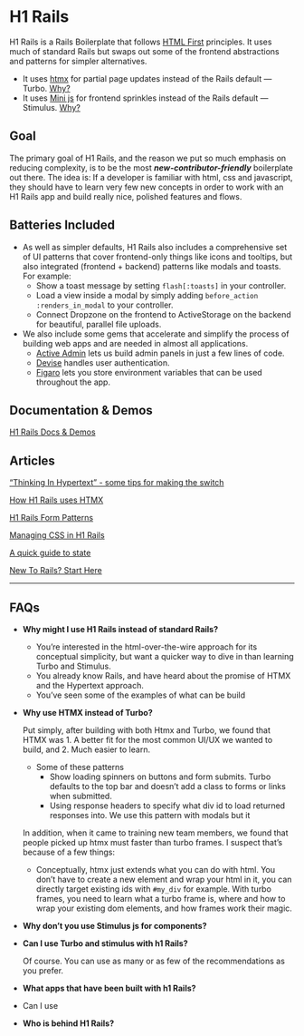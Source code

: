# H1 Rails

H1 Rails is a Rails Boilerplate that follows [HTML First](https://html-first.com/) principles. It uses much of standard Rails but swaps out some of the frontend abstractions and patterns for simpler alternatives. 

- It uses [htmx](https://htmx.org) for partial page updates instead of the Rails default — Turbo. [Why?](https://www.notion.so/H1-Rails-11445b4d9f42805c84fcced5a716043d?pvs=21)
- It uses [Mini js](https://mini-js.com) for frontend sprinkles instead of the Rails default — Stimulus. [Why?](https://www.notion.so/H1-Rails-11445b4d9f42805c84fcced5a716043d?pvs=21)

## Goal

The primary goal of H1 Rails, and the reason we put so much emphasis on reducing complexity, is to be the most ***new-contributor-friendly*** boilerplate out there. The idea is: If a developer is familiar with html, css and javascript, they should have to learn very few new concepts in order to work with an H1 Rails app and build really nice, polished features and flows. 

## Batteries Included

- As well as simpler defaults, H1 Rails also includes a comprehensive set of UI patterns that cover frontend-only things like icons and tooltips, but also integrated (frontend + backend) patterns like modals and toasts. For example:
    - Show a toast message by setting `flash[:toasts]` in your controller.
    - Load a view inside a modal by simply adding `before_action :renders_in_modal` to your controller.
    - Connect Dropzone on the frontend to ActiveStorage on the backend for beautiful, parallel file uploads.
- We also include some gems that accelerate and simplify the process of building web apps and are needed in almost all applications.
    - [Active Admin](https://activeadmin.info/) lets us build admin panels in just a few lines of code.
    - [Devise](https://github.com/heartcombo/devise) handles user authentication.
    - [Figaro](http://docs.dietrails.localhost/Figaro) lets you store environment variables that can be used throughout the app.

## Documentation & Demos

[H1 Rails Docs & Demos](https://www.notion.so/H1-Rails-Docs-Demos-11445b4d9f4280909a6cce799c3626c0?pvs=21)

## Articles

[“Thinking In Hypertext” - some tips for making the switch](https://www.notion.so/Thinking-In-Hypertext-some-tips-for-making-the-switch-11445b4d9f4280a48aa1c0fb1b51fb19?pvs=21)

[How H1 Rails uses HTMX](https://www.notion.so/How-H1-Rails-uses-HTMX-11445b4d9f4280c88ca8f83ae4c35a2d?pvs=21)

[H1 Rails Form Patterns](https://www.notion.so/H1-Rails-Form-Patterns-11445b4d9f4280ccbd51f8d7d32439f3?pvs=21)

[Managing CSS in H1 Rails](https://www.notion.so/Managing-CSS-in-H1-Rails-11445b4d9f428043836dd59471392469?pvs=21)

[A quick guide to state](https://www.notion.so/A-quick-guide-to-state-11445b4d9f42806caf05f9bd4bdcc438?pvs=21)

[New To Rails? Start Here](https://www.notion.so/New-To-Rails-Start-Here-11445b4d9f4280fabb63cb7db66b863e?pvs=21)

---

## FAQs

- **Why might I use H1 Rails instead of standard Rails?**
    - You’re interested in the html-over-the-wire approach for its conceptual simplicity, but want a quicker way to dive in than learning Turbo and Stimulus.
    - You already know Rails, and have heard about the promise of HTMX and the Hypertext approach.
    - You’ve seen some of the examples of what can be build
- **Why use HTMX instead of Turbo?**
    
    Put simply, after building with both Htmx and Turbo, we found that HTMX was 1. A better fit for the most common UI/UX we wanted to build, and 2. Much easier to learn.
    
    - Some of these patterns
        - Show loading spinners on buttons and form submits. Turbo defaults to the top bar and doesn’t add a class to forms or links when submitted.
        - Using response headers to specify what div id to load returned responses into. We use this pattern with modals but it
    
    In addition, when it came to training new team members, we found that people picked up htmx must faster than turbo frames. I suspect that’s because of a few things:
    
    - Conceptually, htmx just extends what you can do with html. You don’t have to create a new element and wrap your html in it, you can directly target existing ids with `#my_div` for example. With turbo frames, you need to learn what a turbo frame is, where and how to wrap your existing dom elements, and how frames work their magic.
- **Why don’t you use Stimulus js for components?**
    
    
- **Can I use Turbo and stimulus with h1 Rails?**
    
    Of course. You can use as many or as few of the recommendations as you prefer.
    
- **What apps that have been built with h1 Rails?**
- Can I use
- **Who is behind H1 Rails?**